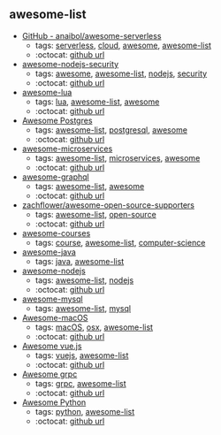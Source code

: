 awesome-list 
---
* [GitHub - anaibol/awesome-serverless](https://github.com/anaibol/awesome-serverless)
    * tags: [serverless](../tags/serverless.md), [cloud](../tags/cloud.md), [awesome](../tags/awesome.md), [awesome-list](../tags/awesome-list.md)
    * :octocat: [github url](https://github.com/anaibol/awesome-serverless)
* [awesome-nodejs-security](https://github.com/lirantal/awesome-nodejs-security)
    * tags: [awesome](../tags/awesome.md), [awesome-list](../tags/awesome-list.md), [nodejs](../tags/nodejs.md), [security](../tags/security.md)
    * :octocat: [github url](https://github.com/lirantal/awesome-nodejs-security)
* [awesome-lua](https://github.com/LewisJEllis/awesome-lua)
    * tags: [lua](../tags/lua.md), [awesome-list](../tags/awesome-list.md), [awesome](../tags/awesome.md)
    * :octocat: [github url](https://github.com/LewisJEllis/awesome-lua)
* [Awesome Postgres](http://www.asad.pw/awesome-postgres/)
    * tags: [awesome-list](../tags/awesome-list.md), [postgresql](../tags/postgresql.md), [awesome](../tags/awesome.md)
    * :octocat: [github url](https://github.com/dhamaniasad/awesome-postgres)
* [awesome-microservices](https://github.com/mfornos/awesome-microservices)
    * tags: [awesome-list](../tags/awesome-list.md), [microservices](../tags/microservices.md), [awesome](../tags/awesome.md)
    * :octocat: [github url](https://github.com/mfornos/awesome-microservices)
* [awesome-graphql](https://github.com/chentsulin/awesome-graphql)
    * tags: [awesome-list](../tags/awesome-list.md), [awesome](../tags/awesome.md)
    * :octocat: [github url](https://github.com/chentsulin/awesome-graphql)
* [zachflower/awesome-open-source-supporters](https://github.com/zachflower/awesome-open-source-supporters)
    * tags: [awesome-list](../tags/awesome-list.md), [open-source](../tags/open-source.md)
    * :octocat: [github url](https://github.com/zachflower/awesome-open-source-supporters)
* [awesome-courses](https://github.com/prakhar1989/awesome-courses)
    * tags: [course](../tags/course.md), [awesome-list](../tags/awesome-list.md), [computer-science](../tags/computer-science.md)
* [awesome-java](https://github.com/akullpp/awesome-java)
    * tags: [java](../tags/java.md), [awesome-list](../tags/awesome-list.md)
* [awesome-nodejs](https://github.com/sindresorhus/awesome-nodejs)
    * tags: [awesome-list](../tags/awesome-list.md), [nodejs](../tags/nodejs.md)
    * :octocat: [github url](https://github.com/sindresorhus/awesome-nodejs)
* [awesome-mysql](https://github.com/shlomi-noach/awesome-mysql)
    * tags: [awesome-list](../tags/awesome-list.md), [mysql](../tags/mysql.md)
* [Awesome-macOS](https://github.com/iCHAIT/awesome-macOS)
    * tags: [macOS](../tags/macOS.md), [osx](../tags/osx.md), [awesome-list](../tags/awesome-list.md)
    * :octocat: [github url](https://github.com/iCHAIT/awesome-macOS)
* [Awesome vue.js](https://github.com/vuejs/awesome-vue)
    * tags: [vuejs](../tags/vuejs.md), [awesome-list](../tags/awesome-list.md)
    * :octocat: [github url](https://github.com/vuejs/awesome-vue)
* [Awesome grpc](https://github.com/grpc-ecosystem/awesome-grpc)
    * tags: [grpc](../tags/grpc.md), [awesome-list](../tags/awesome-list.md)
    * :octocat: [github url](https://github.com/grpc-ecosystem/awesome-grpc)
* [Awesome Python](https://awesome-python.com/)
    * tags: [python](../tags/python.md), [awesome-list](../tags/awesome-list.md)
    * :octocat: [github url](https://github.com/vinta/awesome-python)

